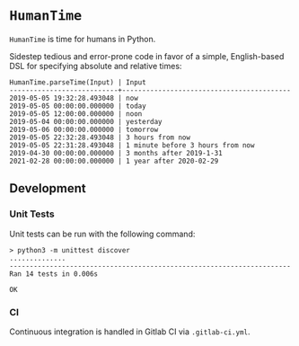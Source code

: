 
# `HumanTime`
`HumanTime` is time for humans in Python.

Sidestep tedious and error-prone code in favor of a simple, English-based DSL for specifying absolute and relative times:

    HumanTime.parseTime(Input) | Input
    ---------------------------+------------------------------------------
	2019-05-05 19:32:28.493048 | now
	2019-05-05 00:00:00.000000 | today
	2019-05-05 12:00:00.000000 | noon
	2019-05-04 00:00:00.000000 | yesterday
	2019-05-06 00:00:00.000000 | tomorrow
	2019-05-05 22:32:28.493048 | 3 hours from now
	2019-05-05 22:31:28.493048 | 1 minute before 3 hours from now
	2019-04-30 00:00:00.000000 | 3 months after 2019-1-31
	2021-02-28 00:00:00.000000 | 1 year after 2020-02-29

## Development

### Unit Tests
Unit tests can be run with the following command:

    > python3 -m unittest discover
    ..............
	----------------------------------------------------------------------
	Ran 14 tests in 0.006s

	OK

### CI
Continuous integration is handled in Gitlab CI via `.gitlab-ci.yml`.
